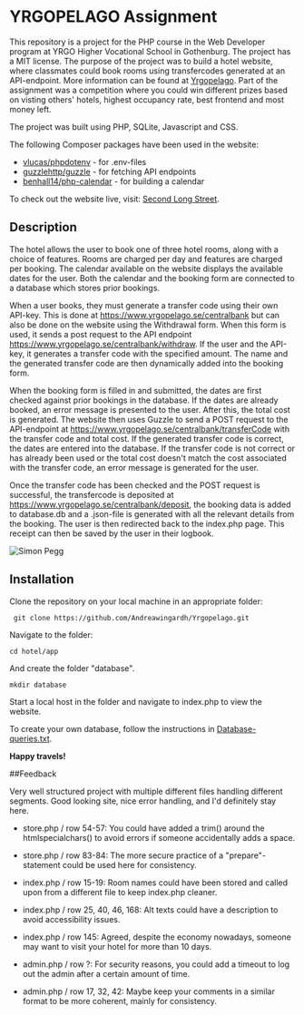 # YRGOPELAGO Assignment

This repository is a project for the PHP course in the Web Developer program at YRGO Higher Vocational School in Gothenburg. The project has a MIT license. The purpose of the project was to build a hotel website, where classmates could book rooms using transfercodes generated at an API-endpoint. More information can be found at [Yrgopelago](https://www.yrgopelago.se/). Part of the assignment was a competition where you could win different prizes based on visting others' hotels, highest occupancy rate, best frontend and most money left.

The project was built using PHP, SQLite, Javascript and CSS.

The following Composer packages have been used in the website:

- [vlucas/phpdotenv](https://github.com/vlucas/phpdotenv) - for .env-files
- [guzzlehttp/guzzle](https://github.com/guzzle/guzzle) - for fetching API endpoints
- [benhall14/php-calendar](https://github.com/benhall14/php-calendar) - for building a calendar

To check out the website live, visit: [Second Long Street](https://viktor-tpd.se/hotel/).

## Description

The hotel allows the user to book one of three hotel rooms, along with a choice of features. Rooms are charged per day and features are charged per booking. The calendar available on the website displays the available dates for the user. Both the calendar and the booking form are connected to a database which stores prior bookings.

When a user books, they must generate a transfer code using their own API-key. This is done at https://www.yrgopelago.se/centralbank but can also be done on the website using the Withdrawal form. When this form is used, it sends a post request to the API endpoint https://www.yrgopelago.se/centralbank/withdraw. If the user and the API-key, it generates a transfer code with the specified amount. The name and the generated transfer code are then dynamically added into the booking form.

When the booking form is filled in and submitted, the dates are first checked against prior bookings in the database. If the dates are already booked, an error message is presented to the user. After this, the total cost is generated. The website then uses Guzzle to send a POST request to the API-endpoint at https://www.yrgopelago.se/centralbank/transferCode with the transfer code and total cost. If the generated transfer code is correct, the dates are entered into the database. If the transfer code is not correct or has already been used or the total cost doesn't match the cost associated with the transfer code, an error message is generated for the user.

Once the transfer code has been checked and the POST request is successful, the transfercode is deposited at https://www.yrgopelago.se/centralbank/deposit, the booking data is added to database.db and a .json-file is generated with all the relevant details from the booking. The user is then redirected back to the index.php page. This receipt can then be saved by the user in their logbook.

![Simon Pegg](https://i.giphy.com/media/v1.Y2lkPTc5MGI3NjExNThoZDIzOHFneGY2YTYyOTMxeG5tMmJyaDByb2FsbjRydHVpeWNraSZlcD12MV9pbnRlcm5hbF9naWZfYnlfaWQmY3Q9Zw/QsyPRpG6WVR6SYfBVw/giphy.gif)

## Installation

Clone the repository on your local machine in an appropriate folder:

```
 git clone https://github.com/Andreawingardh/Yrgopelago.git
```

Navigate to the folder:

```
cd hotel/app
```

And create the folder "database".

```
mkdir database
```

Start a local host in the folder and navigate to index.php to view the website.

To create your own database, follow the instructions in [Database-queries.txt](/app/database/database-queries.txt).

**Happy travels!**

##Feedback

Very well structured project with multiple different files handling different segments. Good looking site, nice error handling, and I'd definitely stay here.

- store.php / row 54-57: You could have added a trim() around the htmlspecialchars() to avoid errors if someone accidentally adds a space.

- store.php / row 83-84: The more secure practice of a "prepare"-statement could be used here for consistency.

- index.php / row 15-19: Room names could have been stored and called upon from a different file to keep index.php cleaner.

- index.php / row 25, 40, 46, 168: Alt texts could have a description to avoid accessibility issues.

- index.php / row 145: Agreed, despite the economy nowadays, someone may want to visit your hotel for more than 10 days.

- admin.php / row ?: For security reasons, you could add a timeout to log out the admin after a certain amount of time.

- admin.php / row 17, 32, 42: Maybe keep your comments in a similar format to be more coherent, mainly for consistency.
